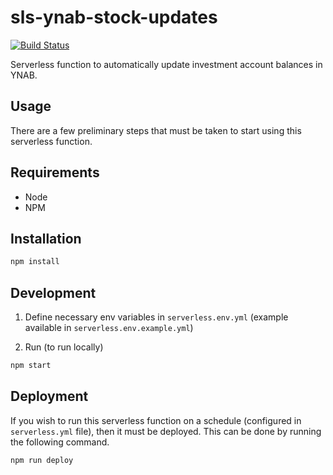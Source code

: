 # sls-ynab-stock-updates

[![Build Status](https://travis-ci.org/brokalys/sls-ynab-stock-updates.svg?branch=master)](https://travis-ci.org/brokalys/sls-ynab-stock-updates)

Serverless function to automatically update investment account balances in YNAB.

## Usage
There are a few preliminary steps that must be taken to start using this serverless function.

## Requirements
- Node
- NPM

## Installation
```sh
npm install
```

## Development
1. Define necessary env variables in `serverless.env.yml` (example available in `serverless.env.example.yml`)

2. Run (to run locally)
```sh
npm start
```

## Deployment
If you wish to run this serverless function on a schedule (configured in `serverless.yml` file), then it must be deployed. This can be done by running the following command.

```sh
npm run deploy
```
